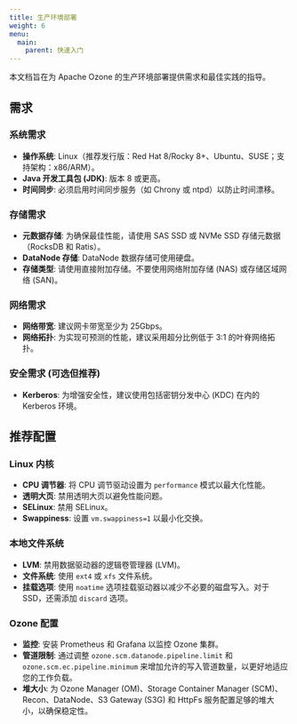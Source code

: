 ```yaml
---
title: 生产环境部署
weight: 6
menu:
  main:
    parent: 快速入门
---
```

<!--
  Licensed to the Apache Software Foundation (ASF) under one or more
  contributor license agreements.  See the NOTICE file distributed with
  this work for additional information regarding copyright ownership.
  The ASF licenses this file to You under the Apache License, Version 2.0
  (the "License"); you may not use this file except in compliance with
  the License.  You may obtain a copy of the License at

      http://www.apache.org/licenses/LICENSE-2.0

  Unless required by applicable law or agreed to in writing, software
  distributed under the License is distributed on an "AS IS" BASIS,
  WITHOUT WARRANTIES OR CONDITIONS OF ANY KIND, either express or implied.
  See the License for the specific language governing permissions and
  limitations under the License.
-->

本文档旨在为 Apache Ozone 的生产环境部署提供需求和最佳实践的指导。

## 需求

### 系统需求

*   **操作系统**: Linux（推荐发行版：Red Hat 8/Rocky 8+、Ubuntu、SUSE；支持架构：x86/ARM）。
*   **Java 开发工具包 (JDK)**: 版本 8 或更高。
*   **时间同步**: 必须启用时间同步服务（如 Chrony 或 ntpd）以防止时间漂移。

### 存储需求

*   **元数据存储**: 为确保最佳性能，请使用 SAS SSD 或 NVMe SSD 存储元数据（RocksDB 和 Ratis）。
*   **DataNode 存储**: DataNode 数据存储可使用硬盘。
*   **存储类型**: 请使用直接附加存储。不要使用网络附加存储 (NAS) 或存储区域网络 (SAN)。

### 网络需求

*   **网络带宽**: 建议网卡带宽至少为 25Gbps。
*   **网络拓扑**: 为实现可预测的性能，建议采用超分比例低于 3:1 的叶脊网络拓扑。

### 安全需求 (可选但推荐)

*   **Kerberos**: 为增强安全性，建议使用包括密钥分发中心 (KDC) 在内的 Kerberos 环境。

## 推荐配置

### Linux 内核

*   **CPU 调节器**: 将 CPU 调节驱动设置为 `performance` 模式以最大化性能。
*   **透明大页**: 禁用透明大页以避免性能问题。
*   **SELinux**: 禁用 SELinux。
*   **Swappiness**: 设置 `vm.swappiness=1` 以最小化交换。

### 本地文件系统

*   **LVM**: 禁用数据驱动器的逻辑卷管理器 (LVM)。
*   **文件系统**: 使用 `ext4` 或 `xfs` 文件系统。
*   **挂载选项**: 使用 `noatime` 选项挂载驱动器以减少不必要的磁盘写入。对于 SSD，还需添加 `discard` 选项。

### Ozone 配置

*   **监控**: 安装 Prometheus 和 Grafana 以监控 Ozone 集群。
*   **管道限制**: 通过调整 `ozone.scm.datanode.pipeline.limit` 和 `ozone.scm.ec.pipeline.minimum` 来增加允许的写入管道数量，以更好地适应您的工作负载。
*   **堆大小**: 为 Ozone Manager (OM)、Storage Container Manager (SCM)、Recon、DataNode、S3 Gateway (S3G) 和 HttpFs 服务配置足够的堆大小，以确保稳定性。
